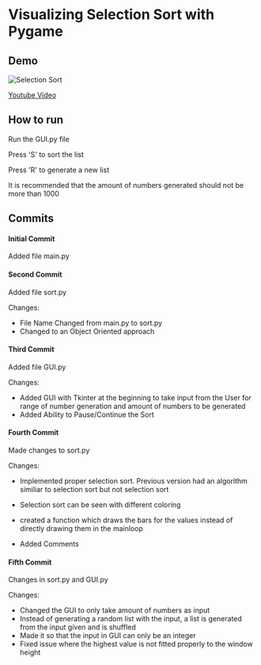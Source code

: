 # Visualizing Selection Sort with Pygame

## Demo
![Selection Sort](https://i.makeagif.com/media/2-28-2021/hyOAD7.gif)

[Youtube Video](https://www.youtube.com/watch?v=i-w4dDObyNY "Youtube Video")

## How to run
Run the GUI.py file

Press 'S' to sort the list

Press 'R' to generate a new list

It is recommended that the amount of numbers generated should not be more than 1000

## Commits
#### Initial Commit
Added file main.py

#### Second Commit
Added file sort.py

Changes:
- File Name Changed from main.py to sort.py
- Changed to an Object Oriented approach

#### Third Commit
Added file GUI.py

Changes:
- Added GUI with Tkinter at the beginning to take input from the User for range of number generation and amount of numbers to be generated
- Added Ability to Pause/Continue the Sort

#### Fourth Commit
Made changes to sort.py

Changes:
- Implemented proper selection sort. Previous version had an algorithm similiar to selection sort but not selection sort
- Selection sort can be seen with different coloring
- created a function which draws the bars for the values instead of directly drawing them in the mainloop

- Added Comments

#### Fifth Commit
Changes in sort.py and GUI.py

Changes:
- Changed the GUI to only take amount of numbers as input
- Instead of generating a random list with the input, a list is generated from the input given and is shuffled
- Made it so that the input in GUI can only be an integer
- Fixed issue where the highest value is not fitted properly to the window height
